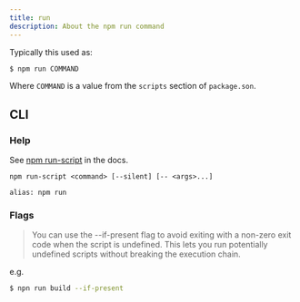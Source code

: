 ```yaml
---
title: run
description: About the npm run command
---
```


Typically this used as:

```sh
$ npm run COMMAND
```

Where `COMMAND` is a value from the `scripts` section of `package.son`.


## CLI

### Help

See [npm run-script](https://docs.npmjs.com/cli/run-script) in the docs.

```
npm run-script <command> [--silent] [-- <args>...]

alias: npm run
```

### Flags

> You can use the --if-present flag to avoid exiting with a non-zero exit code when the script is undefined. This lets you run potentially undefined scripts without breaking the execution chain.

e.g.

```sh
$ npn run build --if-present
```
